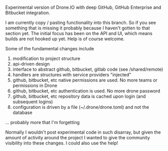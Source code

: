 Experimental version of Drone.IO with deep GitHub, GitHub Enterprise and Bitbucket integration.

I am currently copy / pasting functionality into this branch. So if you see something that is missing it
probably because I haven't gotten to that section yet. The initial focus has been on the API and UI, which
means builds are not hooked up yet. Help is of course welcome.

Some of the fundamental changes include

1. modification to project structure
2. api-driven design
3. interface to abstract github, bitbucket, gitlab code (see /shared/remote)
4. handlers are structures with service providers "injected"
5. github, bitbucket, etc native permissions are used. No more teams or permissions in Drone
6. github, bitbucket, etc authentication is used. No more drone password
7. github, bitbucket, etc repository data is cached upon login (and subsequent logins)
8. configuration is driven by a file (~/.drone/drone.toml) and not the database

... probably more that I'm forgetting

Normally I wouldn't post experimental code in such disarray, but given the amount of activity around
the project I wanted to give the community visibility into these changes. I could also use the help!
